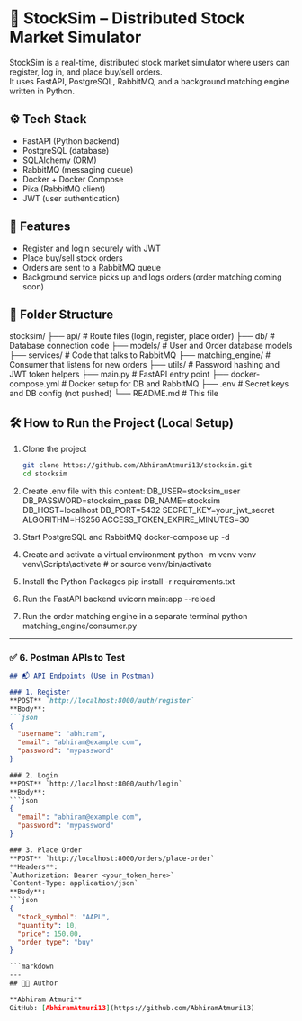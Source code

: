 # 🏦 StockSim – Distributed Stock Market Simulator

StockSim is a real-time, distributed stock market simulator where users can register, log in, and place buy/sell orders.  
It uses FastAPI, PostgreSQL, RabbitMQ, and a background matching engine written in Python.

## ⚙️ Tech Stack

- FastAPI (Python backend)
- PostgreSQL (database)
- SQLAlchemy (ORM)
- RabbitMQ (messaging queue)
- Docker + Docker Compose
- Pika (RabbitMQ client)
- JWT (user authentication)

## 🚀 Features

- Register and login securely with JWT
- Place buy/sell stock orders
- Orders are sent to a RabbitMQ queue
- Background service picks up and logs orders (order matching coming soon)

## 📁 Folder Structure

stocksim/
├── api/ # Route files (login, register, place order)
├── db/ # Database connection code
├── models/ # User and Order database models
├── services/ # Code that talks to RabbitMQ
├── matching_engine/ # Consumer that listens for new orders
├── utils/ # Password hashing and JWT token helpers
├── main.py # FastAPI entry point
├── docker-compose.yml # Docker setup for DB and RabbitMQ
├── .env # Secret keys and DB config (not pushed)
└── README.md # This file

## 🛠️ How to Run the Project (Local Setup)

1. Clone the project
   ```bash
   git clone https://github.com/AbhiramAtmuri13/stocksim.git
   cd stocksim

2. Create .env file with this content:
    DB_USER=stocksim_user
    DB_PASSWORD=stocksim_pass
    DB_NAME=stocksim
    DB_HOST=localhost
    DB_PORT=5432
    SECRET_KEY=your_jwt_secret
    ALGORITHM=HS256
    ACCESS_TOKEN_EXPIRE_MINUTES=30

3. Start PostgreSQL and RabbitMQ
    docker-compose up -d

4. Create and activate a virtual environment
    python -m venv venv
    venv\Scripts\activate   # or source venv/bin/activate

5. Install the Python Packages
    pip install -r requirements.txt

6. Run the FastAPI backend
    uvicorn main:app --reload

7. Run the order matching engine in a separate terminal
    python matching_engine/consumer.py


---

### ✅ 6. **Postman APIs to Test**
```markdown
## 📬 API Endpoints (Use in Postman)

### 1. Register
**POST** `http://localhost:8000/auth/register`  
**Body**:
```json
{
  "username": "abhiram",
  "email": "abhiram@example.com",
  "password": "mypassword"
}

### 2. Login
**POST** `http://localhost:8000/auth/login`  
**Body**:
```json
{
  "email": "abhiram@example.com",
  "password": "mypassword"
}

### 3. Place Order
**POST** `http://localhost:8000/orders/place-order`
**Headers**:
`Authorization: Bearer <your_token_here>`
`Content-Type: application/json`
**Body**:
```json
{
  "stock_symbol": "AAPL",
  "quantity": 10,
  "price": 150.00,
  "order_type": "buy"
}

```markdown
---
## 👨‍💻 Author

**Abhiram Atmuri**  
GitHub: [AbhiramAtmuri13](https://github.com/AbhiramAtmuri13)
